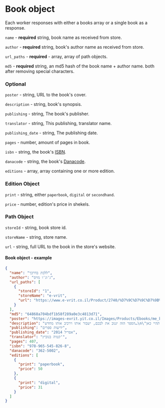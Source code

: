 # Book object

Each worker responses with either a books array or a single book as a response.

`name` - **required** string, book name as received from store.

`author` - **required** string, book's author name as received from store.

`url_paths` - **required** - array, array of path objects.

`md5` - **required** string, an md5 hash of the book name + author name. both after removing special characters.

### Optional

`poster` - string, URL to the book's cover.

`description` - string, book's synopsis.

`publishing` - string, The book's publisher.

`translator` - string, This publishing, translator name.

`publishing_date` - string, The publishing date.

`pages` - number, amount of pages in book.

`isbn` - string, the book's [ISBN](https://en.wikipedia.org/wiki/International_Standard_Book_Number).

`danacode` - string, the book's [Danacode](http://www.danacode.co.il/).

`editions` - array, array containing one or more edition.

### Edition Object

`print` - string, either `paperbook`, `digital` or `secondhand`.

`price` - number, edition's price in shekels.

### Path Object

`storeId` - string, book store id.

`storeName` - string, store name.

`url` - string, full URL to the book in the store's website.

#### Book object - example

```JSON
{
  "name": "ללכת בדרכך",
  "author": "ג'וג'ו מויס",
  "url_paths": [
    {
      "storeId": "1",
      "storeName": "e-vrit",
      "url": "https://www.e-vrit.co.il/Product/2740/%D7%9C%D7%9C%D7%9B%D7%AA_%D7%91%D7%93%D7%A8%D7%9B%D7%9A"
    }
  ],
  "md5": "64868a704bdf1b58f289a0e3c4813d71",
  "poster": "https://images-evrit.yit.co.il/Images/Products/Ebooks/me_before_you_master.jpg",
  "description": "הספר הזה יגנוב את לבכם, ישבור אותו וירכיב אותו מחדש…\n\"ואם הייתי אומר לך שאני לא רוצה שתהיי כאן?\"\n\"אתה לא המעסיק שלי. אמא שלך המעסיקה שלי. ועד שהיא לא תגיד לי...",
  "publishing": "ידיעות ספרים",
  "publishing_date": "אפריל 2014",
  "translator": "קטיה בנוביץ'",
  "pages": 407,
  "isbn": "978-965-545-826-8",
  "danacode": "362-5002",
  "editions": [
    {
      "print": "paperbook",
      "price": 50
    },
    {
      "print": "digital",
      "price": 31
    }
  ]
}
```
